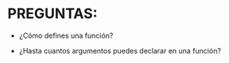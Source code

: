 # PREGUNTAS:

-  ¿Cómo defines una función?

-  ¿Hasta cuantos argumentos puedes declarar en una función?